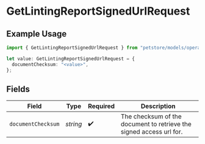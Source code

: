 # GetLintingReportSignedUrlRequest

## Example Usage

```typescript
import { GetLintingReportSignedUrlRequest } from "petstore/models/operations";

let value: GetLintingReportSignedUrlRequest = {
  documentChecksum: "<value>",
};
```

## Fields

| Field                                                               | Type                                                                | Required                                                            | Description                                                         |
| ------------------------------------------------------------------- | ------------------------------------------------------------------- | ------------------------------------------------------------------- | ------------------------------------------------------------------- |
| `documentChecksum`                                                  | *string*                                                            | :heavy_check_mark:                                                  | The checksum of the document to retrieve the signed access url for. |